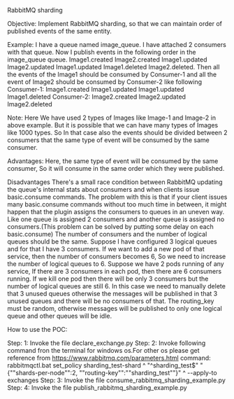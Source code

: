 RabbitMQ sharding

Objective: 
    Implement RabbitMQ sharding, so that we can maintain order of published events of the same entity.

Example:
    I have a queue named image_queue. I have attached 2 consumers with that queue. Now I publish events in the following order in the image_queue queue.
        Image1.created 
        Image2.created 
        Image1.updated
        Image2.updated 
        Image1.updated
        Image1.deleted
        Image2.deleted.
    Then all the events of the Image1 should be consumed by Consumer-1 and all the event of Image2 should be consumed by Consumer-2 like following
    Consumer-1: 
        Image1.created
        Image1.updated
        Image1.updated
        Image1.deleted
    Consumer-2: 
        Image2.created
        Image2.updated
        Image2.deleted

Note: Here We have used 2 types of Images like Image-1 and Image-2 in above example. But it is possible that we can have many types of Images like 1000 types. So In that case also the events should be divided between 2 consumers that the same type of event will be consumed by the same consumer.

Advantages: 
    Here, the same type of event will be consumed by the same consumer, So it will consume in the same order which they were published.

Disadvantages
    There's a small race condition between RabbitMQ updating the queue's internal stats about consumers and when clients issue basic.consume commands. The problem with this is that if your client issues many basic.consume commands without too much time in between, it might happen that the plugin assigns the consumers to queues in an uneven way. Like one queue is assigned 2 consumers and another queue is assigned no consumers.(This problem can be solved by putting some delay on each basic.consume)
    The number of consumers and the number of logical queues should be the same. Suppose I have configured 3 logical queues and for that I have 3 consumers. If we want to add a new pod of that service, then the number of consumers becomes 6, So we need to increase the number of logical queues to 6.
    Suppose we have 2 pods running of any service, If there are 3 consumers in each pod, then there are 6 consumers running. If we kill one pod then there will be only 3 consumers but the number of logical queues are still 6. In this case we need to manually delete that 3 unused queues otherwise the messages will be published in that 3 unused queues and there will be no consumers of that. 
    The routing_key must be random, otherwise messages will be published to only one logical queue and other queues will be idle.
    
    
How to use the POC:

Step: 1: Invoke the file declare_exchange.py
Step: 2: Invoke following command fron the terminal for windows os.For other os please get reference from https://www.rabbitmq.com/parameters.html
        command: rabbitmqctl.bat set_policy sharding_test-shard ^
                "^sharding_test$" "{""shards-per-node"":2, ""routing-key"":""sharding_test""}" ^
                --apply-to exchanges
 Step: 3: Invoke the file consume_rabbitmq_sharding_example.py
 Step: 4: Invoke the file publish_rabbitmq_sharding_example.py
